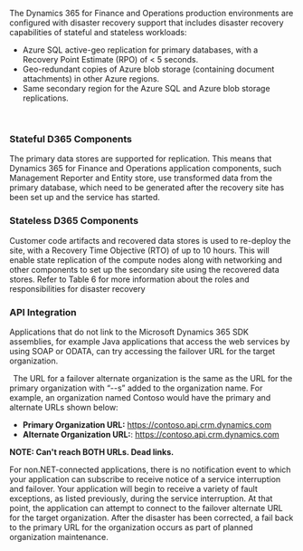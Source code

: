 
The Dynamics 365 for Finance and Operations production environments are configured with disaster recovery support that includes disaster recovery capabilities of stateful and stateless workloads: 

  - Azure SQL active-geo replication for primary databases, with a Recovery Point Estimate (RPO) of < 5 seconds. 
  - Geo-redundant copies of Azure blob storage (containing document attachments) in other Azure regions. 
  - Same secondary region for the Azure SQL and Azure blob storage replications. 

  


### Stateful D365 Components 

The primary data stores are supported for replication. This means that Dynamics 365 for Finance and Operations application components, such Management Reporter and Entity store, use transformed data from the primary database, which need to be generated after the recovery site has been set up and the service has started.  


### Stateless D365 Components 


Customer code artifacts and recovered data stores is used to re-deploy the site, with a Recovery Time Objective (RTO) of up to 10 hours. This will enable state replication of the compute nodes along with networking and other components to set up the secondary site using the recovered data stores. Refer to Table 6 for more information about the roles and responsibilities for disaster recovery 



### API Integration  


Applications that do not link to the Microsoft Dynamics 365 SDK assemblies, for example Java applications that access the web services by using SOAP or ODATA, can try accessing the failover URL for the target organization.  

  
The URL for a failover alternate organization is the same as the URL for the primary organization with “--s” added to the organization name. For example, an organization named Contoso would have the primary and alternate URLs shown below:

  - **Primary Organization URL:** https://contoso.api.crm.dynamics.com
  - **Alternate Organization URL:**: https://contoso.api.crm.dynamics.com


**NOTE: Can't reach BOTH URLs. Dead links.**


For non.NET-connected applications, there is no notification event to which your application can subscribe to receive notice of a service interruption and failover. Your application will begin to receive a variety of fault exceptions, as listed previously, during the service interruption. At that point, the application can attempt to connect to the failover alternate URL for the target organization. After the disaster has been corrected, a fail back to the primary URL for the organization occurs as part of planned organization maintenance. 
